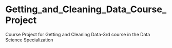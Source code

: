 # Getting_and_Cleaning_Data_Course_Project
Course Project for Getting and Cleaning Data-3rd course in the Data Science Specialization
